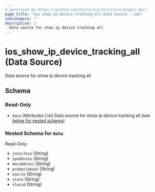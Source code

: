 ```yaml
---
# generated by https://github.com/hashicorp/terraform-plugin-docs
page_title: "ios_show_ip_device_tracking_all Data Source - ios"
subcategory: ""
description: |-
  Data source for show ip device tracking all
---
```


# ios_show_ip_device_tracking_all (Data Source)

Data source for show ip device tracking all



<!-- schema generated by tfplugindocs -->
## Schema

### Read-Only

- `data` (Attributes List) Data source for show ip device tracking all (see [below for nested schema](#nestedatt--data))

<a id="nestedatt--data"></a>
### Nested Schema for `data`

Read-Only:

- `interface` (String)
- `ipaddress` (String)
- `macaddress` (String)
- `probetimeout` (String)
- `source` (String)
- `state` (String)
- `vlanid` (String)
